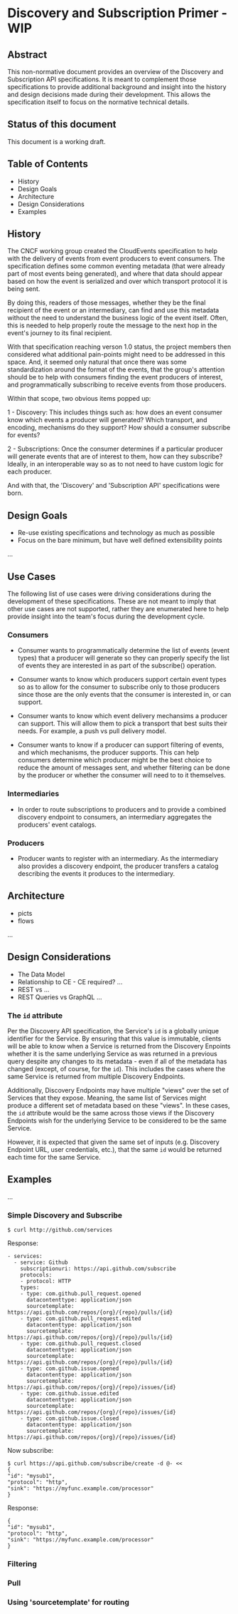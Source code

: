 # Discovery and Subscription Primer - WIP

<!-- no verify-specs -->

## Abstract

This non-normative document provides an overview of the Discovery and
Subscription API specifications. It is meant to complement those specifications
to provide additional background and insight into the history and design
decisions made during their development. This allows the specification itself
to focus on the normative technical details.

## Status of this document

This document is a working draft.

## Table of Contents

- History
- Design Goals
- Architecture
- Design Considerations
- Examples

## History

The CNCF working group created the CloudEvents specification to help with the
delivery of events from event producers to event consumers. The specification
defines some common eventing metadata (that were already part of most events
being generated), and where that data should appear based on how the event
is serialized and over which transport protocol it is being sent.

By doing this, readers of those messages, whether they be the final recipient
of the event or an intermediary, can find and use this metadata without the
need to understand the business logic of the event itself. Often, this
is needed to help properly route the message to the next hop in the event's
journey to its final recipient.

With that specification reaching verson 1.0 status, the project members then
considered what additional pain-points might need to be addressed in this
space. And, it seemed only natural that once there was some standardization
around the format of the events, that the group's attention should be to help
with consumers finding the event producers of interest, and programmatically
subscribing to receive events from those producers.

Within that scope, two obvious items popped up:

1 - Discovery:
    This includes things such as: how does an event consumer know which events
    a producer will generated? Which transport, and encoding, mechanisms do
    they support? How should a consumer subscribe for events?
    
2 - Subscriptions: 
    Once the consumer determines if a particular producer will generate events
    that are of interest to them, how can they subscribe? Ideally, in an
    interoperable way so as to not need to have custom logic for each producer.

And with that, the 'Discovery' and 'Subscription API' specifications were born.

## Design Goals

- Re-use existing specifications and technology as much as possible
- Focus on the bare minimum, but have well defined extensibility points

...

## Use Cases

The following list of use cases were driving considerations during the
development of these specifications. These are not meant to imply that other
use cases are not supported, rather they are enumerated here to help provide
insight into the team's focus during the development cycle.

### Consumers

- Consumer wants to programmatically determine the list of events (event types)
  that a producer will generate so they can properly specify the list of events
  they are interested in as part of the subscribe() operation.
  
- Consumer wants to know which producers support certain event types so as to
  allow for the consumer to subscribe only to those producers since those are
  the only events that the consumer is interested in, or can support.

- Consumer wants to know which event delivery mechansims a producer can support.
  This will allow them to pick a transport that best suits their needs. For
  example, a push vs pull delivery model.

- Consumer wants to know if a producer can support filtering of events, and
  which mechanisms, the producer supports. This can help consumers determine
  which producer might be the best choice to reduce the amount of messages
  sent, and whether filtering can be done by the producer or whether the
  consumer will need to to it themselves.

### Intermediaries

- In order to route subscriptions to producers and to provide a combined
  discovery endpoint to consumers, an intermediary aggregates the producers'
  event catalogs.

### Producers

- Producer wants to register with an intermediary. As the intermediary also
  provides a discovery endpoint, the producer transfers a catalog describing the
  events it produces to the intermediary.

## Architecture

- picts
- flows

...

## Design Considerations

- The Data Model
- Relationship to CE - CE required? ...
- REST vs ...
- REST Queries vs GraphQL
...

### The `id` attribute

Per the Discovery API specification, the Service's `id` is a globally
unique identifier for the Service. By ensuring that this value is immutable,
clients will be able to know when a Service is returned from the
Discovery Enpoints whether it is the same underlying Service as was returned
in a previous query despite any changes to its metadata - even if all of the
metadata has changed (except, of course, for the `id`). This includes the
cases where the same Service is returned from multiple Discovery Endpoints.

Additionally, Discovery Endpoints may have multiple "views" over the set
of Services that they expose. Meaning, the same list of Services might
produce a different set of metadata based on these "views". In these cases,
the `id` attribute would be the same across those views if the Discovery
Endpoints wish for the underlying Service to be considered to be the same
Service.

However, it is expected that given the same set of inputs (e.g. Discovery
Endpoint URL, user credentials, etc.), that the same `id` would be returned
each time for the same Service.

## Examples
...

### Simple Discovery and Subscribe

```
$ curl http://github.com/services
```

Response:
```
- services:
  - service: Github
    subscriptionuri: https://api.github.com/subscribe
    protocols:
    - protocol: HTTP
    types:
    - type: com.github.pull_request.opened
      datacontenttype: application/json
      sourcetemplate: https://api.github.com/repos/{org}/{repo}/pulls/{id}
    - type: com.github.pull_request.edited
      datacontenttype: application/json
      sourcetemplate: https://api.github.com/repos/{org}/{repo}/pulls/{id}
    - type: com.github.pull_request.closed
      datacontenttype: application/json
      sourcetemplate: https://api.github.com/repos/{org}/{repo}/pulls/{id}
    - type: com.github.issue.opened
      datacontenttype: application/json
      sourcetemplate: https://api.github.com/repos/{org}/{repo}/issues/{id}
    - type: com.github.issue.edited
      datacontenttype: application/json
      sourcetemplate: https://api.github.com/repos/{org}/{repo}/issues/{id}
    - type: com.github.issue.closed
      datacontenttype: application/json
      sourcetemplate: https://api.github.com/repos/{org}/{repo}/issues/{id}
```

Now subscribe:

```
$ curl https://api.github.com/subscribe/create -d @- <<
{
"id": "mysub1",
"protocol": "http",
"sink": "https://myfunc.example.com/processor"
}
```

Response:
```
{
"id": "mysub1",
"protocol": "http",
"sink": "https://myfunc.example.com/processor"
}
```

### Filtering

### Pull

### Using 'sourcetemplate' for routing

